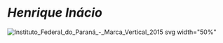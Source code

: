 # ***Henrique Inácio***
![Instituto_Federal_do_Paraná_-_Marca_Vertical_2015 svg](https://github.com/user-attachments/assets/4d78afdb-4cfb-4e6f-8c15-a85629208da1)
width="50%"
